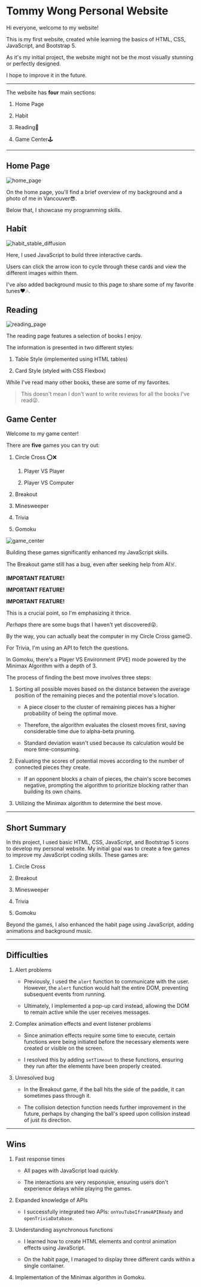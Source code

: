 # Tommy Wong Personal Website

Hi everyone, welcome to my website!

This is my first website, created while learning the basics of HTML, CSS, JavaScript, and Bootstrap 5.

As it's my initial project, the website might not be the most visually stunning or perfectly designed.

I hope to improve it in the future.

---

The website has **four** main sections:

1. Home Page

2. Habit

3. Reading📖

4. Game Center🕹️

---

## Home Page

![home_page](/img/home_page.png "home page")

On the home page, you'll find a brief overview of my background and a photo of me in Vancouver😎.

Below that, I showcase my programming skills.

## Habit

![habit_stable_diffusion](/img/habit_SD.png "habit page")

Here, I used JavaScript to build three interactive cards.

Users can click the arrow icon to cycle through these cards and view the different images within them.

I've also added background music to this page to share some of my favorite tunes❤️🎶.

## Reading

![reading_page](/img/reading.png "reading page")

The reading page features a selection of books I enjoy.

The information is presented in two different styles:

1. Table Style (implemented using HTML tables)

2. Card Style (styled with CSS Flexbox)

While I've read many other books, these are some of my favorites.

> This doesn't mean I don't want to write reviews for all the books I've read😜.

## Game Center

Welcome to my game center!

There are **five** games you can try out:

1. Circle Cross ⭕❌

   1. Player VS Player

   2. Player VS Computer

2. Breakout

3. Minesweeper

4. Trivia

5. Gomoku

![game_center](/img/game_center.png "game center")

Building these games significantly enhanced my JavaScript skills.

The Breakout game still has a bug, even after seeking help from AI☠️.

**IMPORTANT FEATURE!**

**IMPORTANT FEATURE!**

**IMPORTANT FEATURE!**

This is a crucial point, so I'm emphasizing it thrice.

_Perhaps_ there are some bugs that I haven't yet discovered😜.

By the way, you can actually beat the computer in my Circle Cross game😉.

For Trivia, I'm using an API to fetch the questions.

In Gomoku, there's a Player VS Environment (PVE) mode powered by the Minimax Algorithm with a depth of 3.

The process of finding the best move involves three steps:

1. Sorting all possible moves based on the distance between the average position of the remaining pieces and the potential move's location.

   - A piece closer to the cluster of remaining pieces has a higher probability of being the optimal move.

   - Therefore, the algorithm evaluates the closest moves first, saving considerable time due to alpha-beta pruning.

   - Standard deviation wasn't used because its calculation would be more time-consuming.

2. Evaluating the scores of potential moves according to the number of connected pieces they create.

   - If an opponent blocks a chain of pieces, the chain's score becomes negative, prompting the algorithm to prioritize blocking rather than building its own chains.

3. Utilizing the Minimax algorithm to determine the best move.

---

## Short Summary

In this project, I used basic HTML, CSS, JavaScript, and Bootstrap 5 icons to develop my personal website. My initial goal was to create a few games to improve my JavaScript coding skills. These games are:

1. Circle Cross

2. Breakout

3. Minesweeper

4. Trivia

5. Gomoku

Beyond the games, I also enhanced the habit page using JavaScript, adding animations and background music.

---

## Difficulties

1. Alert problems

   - Previously, I used the `alert` function to communicate with the user. However, the `alert` function would halt the entire DOM, preventing subsequent events from running.

   - Ultimately, I implemented a pop-up card instead, allowing the DOM to remain active while the user receives messages.

2. Complex animation effects and event listener problems

   - Since animation effects require some time to execute, certain functions were being initiated before the necessary elements were created or visible on the screen.

   - I resolved this by adding `setTimeout` to these functions, ensuring they run after the elements have been properly created.

3. Unresolved bug

   - In the Breakout game, if the ball hits the side of the paddle, it can sometimes pass through it.

   - The collision detection function needs further improvement in the future, perhaps by changing the ball's speed upon collision instead of just its direction.

---

## Wins

1. Fast response times

   - All pages with JavaScript load quickly.

   - The interactions are very responsive, ensuring users don't experience delays while playing the games.

2. Expanded knowledge of APIs

   - I successfully integrated two APIs: `onYouTubeIframeAPIReady` and `openTriviaDatabase`.

3. Understanding asynchronous functions

   - I learned how to create HTML elements and control animation effects using JavaScript.

   - On the habit page, I managed to display three different cards within a single container.

4. Implementation of the Minimax algorithm in Gomoku.
